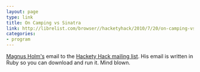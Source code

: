 ```yaml
---
layout: page
type: link
title: On Camping vs Sinatra
link: http://librelist.com/browser//hacketyhack/2010/7/20/on-camping-vs-sinatra/
categories: 
- program
---
```

[Magnus Holm's](http://judofyr.net/) email to the [Hackety Hack mailing list](http://librelist.com/browser/hacketyhack/). His email is written in Ruby so you can download and run it. Mind blown.
